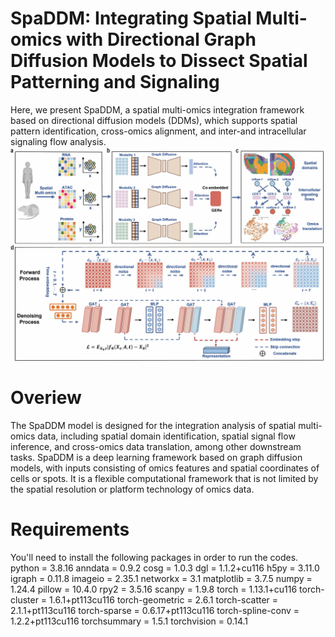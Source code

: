 # SpaDDM: Integrating Spatial Multi-omics with Directional Graph Diffusion Models to Dissect Spatial Patterning and Signaling
Here, we present SpaDDM, a spatial multi-omics integration framework based on directional diffusion models (DDMs), which supports spatial pattern identification, cross-omics alignment, and inter-and intracellular signaling flow analysis.
![SpaDDM workflow](https://github.com/WHY-17/SpaDDM/blob/main/SpaDDM%20workflow.jpg)
# Overiew
The SpaDDM model is designed for the integration analysis of spatial multi-omics data, including spatial domain identification, spatial signal flow inference, and cross-omics data translation, among other downstream tasks. SpaDDM is a deep learning framework based on graph diffusion models, with inputs consisting of omics features and spatial coordinates of cells or spots. It is a flexible computational framework that is not limited by the spatial resolution or platform technology of omics data. 
# Requirements
You'll need to install the following packages in order to run the codes.
  python = 3.8.16
  anndata = 0.9.2
  cosg = 1.0.3
  dgl = 1.1.2+cu116
  h5py = 3.11.0
  igraph = 0.11.8
  imageio = 2.35.1
  networkx = 3.1
  matplotlib = 3.7.5
  numpy = 1.24.4
  pillow = 10.4.0
  rpy2 = 3.5.16
  scanpy = 1.9.8
  torch = 1.13.1+cu116
  torch-cluster = 1.6.1+pt113cu116
  torch-geometric = 2.6.1
  torch-scatter = 2.1.1+pt113cu116
  torch-sparse = 0.6.17+pt113cu116
  torch-spline-conv = 1.2.2+pt113cu116
  torchsummary = 1.5.1
  torchvision = 0.14.1
  
